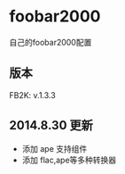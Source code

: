 foobar2000
==========

自己的foobar2000配置

## 版本 ##

FB2K: v.1.3.3


## 2014.8.30 更新 ##

* 添加 ape 支持组件
* 添加 flac,ape等多种转换器
